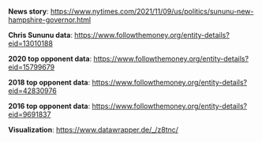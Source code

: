 
**News story**: https://www.nytimes.com/2021/11/09/us/politics/sununu-new-hampshire-governor.html

**Chris Sununu data**: https://www.followthemoney.org/entity-details?eid=13010188

**2020 top opponent data**: https://www.followthemoney.org/entity-details?eid=15799679

**2018 top opponent data**: https://www.followthemoney.org/entity-details?eid=42830976

**2016 top opponent data**: https://www.followthemoney.org/entity-details?eid=9691837

**Visualization**: https://www.datawrapper.de/_/z8tnc/
